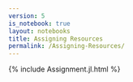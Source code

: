 ```yaml
---
version: 5
is_notebook: true
layout: notebooks
title: Assigning Resources
permalink: /Assigning-Resources/
---
```

{% include Assignment.jl.html %}
